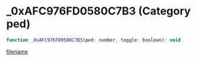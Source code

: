 # _0xAFC976FD0580C7B3 (Category ped)

```js
function _0xAFC976FD0580C7B3(ped: number, toggle: boolean): void
```

[filename](_0xAFC976FD0580C7B3_m.md ':include')